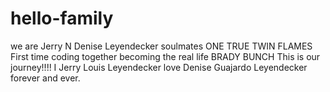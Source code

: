 # hello-family 
we are Jerry N Denise Leyendecker 
soulmates ONE TRUE TWIN FLAMES
First time coding together
becoming the real life BRADY BUNCH 
This is our journey!!!! 
I Jerry Louis Leyendecker love Denise Guajardo Leyendecker
forever and ever.
